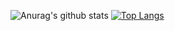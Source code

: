 ![Anurag's github stats](https://github-readme-stats.vercel.app/api?username=JuanGdelaCruz&count_private=true&hide=prs,issues,contribs)
[![Top Langs](https://github-readme-stats.vercel.app/api/top-langs/?username=JuanGdelaCruz&langs_count=8&layout=compact)](https://github.com/JuanGdelaCruz/)
